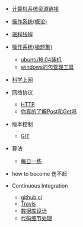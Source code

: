 <!--
 * @Descripttion: 
 * @version: 
 * @Author: suckson
 * @Date: 2019-04-02 12:06:29
 * @LastEditors  : suckson
 * @LastEditTime : 2020-01-15 22:38:35
 -->
- [计算机系统资源链接](sysdoc/src/ziyuan.md)
- [操作系统(概论)](sysdoc/src/sys.md)
- [进程线程](sysdoc/src/thread.md)
- [操作系统(错题集)](sysdoc/src/syscuotiji.md)
    - [ubuntu16.04装机](sysdoc/src/ubuntu16.md)
    - [windows的包管理工具](sysdoc/src/window_package.md)
- [科学上网](sysdoc/vpn/vpn.md)

- 网络协议
  - [HTTP](sysdoc/src/http.md)
  - [你真的了解Post和Get吗](sysdoc/networkprotocol/postorget.md)
- 版本控制
  - [GIT]()
- 算法
  - [每日一练](sysdoc/src/everyDay.md)
- how to become 伤不起
- Continuous Integration
  - [github ci](sysdoc/src/gitci.md)
  - [Travis](sysdoc/continuous-integration/travis.md)
  - [数据库设计]()
  - [代码细节处理]()

